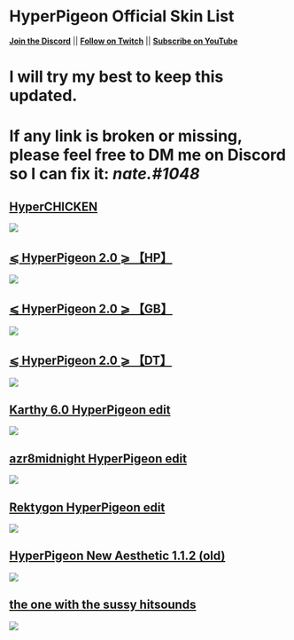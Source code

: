 # HyperPigeon Official Skin List
[**Join the Discord**](https://discord.gg/r68we4HdH9) || [**Follow on Twitch**](https://twitch.tv/Hyper_Pigeon) || [**Subscribe on YouTube**](https://www.youtube.com/c/HyperPigeon)

# I will try my best to keep this updated.

# If any link is broken or missing, please feel free to DM me on Discord so I can fix it: *nate.#1048*

## [HyperCHICKEN](https://bln.s-ul.eu/Lg8srN3K)
![](https://i.imgur.com/kQ6nTKB.jpeg)

## [⩽ HyperPigeon 2.0 ⩾ 【HP】](https://drive.google.com/file/d/1xQSrAq_98dSkxWFVTKLrx5Mx-qbyzv-r/view?usp=sharing)
![](https://i.imgur.com/DpUiVe0.jpeg)

## [⩽ HyperPigeon 2.0 ⩾ 【GB】](https://drive.google.com/file/d/1y3uF_tsk9YSmWD-i6bsqlutdFF7PTAkv/view?usp=sharing)
![](https://i.imgur.com/1SxNH7O.jpeg)

## [⩽ HyperPigeon 2.0 ⩾ 【DT】](https://drive.google.com/file/d/1-v-lRyqxRHew0s6W8naTJw8zM2WxoLlc/view?usp=sharing)
![](https://i.imgur.com/o2IkKKm.jpeg)

## [Karthy 6.0 HyperPigeon edit](https://drive.google.com/file/d/1oGhfSSFvyiT1BLHdJpmKeeLEwe8-Y_2y/view)
![](https://i.imgur.com/aJIjmn7.jpg)

## [azr8midnight HyperPigeon edit](https://drive.google.com/file/d/11G9vtzMDpIc52hD7U3_eJhRHqBZ77qGQ/view?usp=sharing)
![](https://i.imgur.com/BhAwEpu.jpeg)

## [Rektygon HyperPigeon edit](https://drive.google.com/file/d/1RvcTM8C2zAHzAbuFF0bTKckjtguU8Z5N/view?usp=sharing)
![](https://i.imgur.com/5RE2W5b.jpeg)

## [HyperPigeon New Aesthetic 1.1.2 (old)](https://drive.google.com/file/d/1MO-X518xpiJoFSJ7jS48GzKZrMTR2sXd/view?usp=sharing)
![](https://i.imgur.com/u81Ayfe.jpeg)

## [the one with the sussy hitsounds](https://drive.google.com/file/d/1XVO6cSNNTqNtmOEEwTE1ESg795kU7qg6/view?usp=sharing)
![](https://i.imgur.com/5rkkaKd.jpeg)
